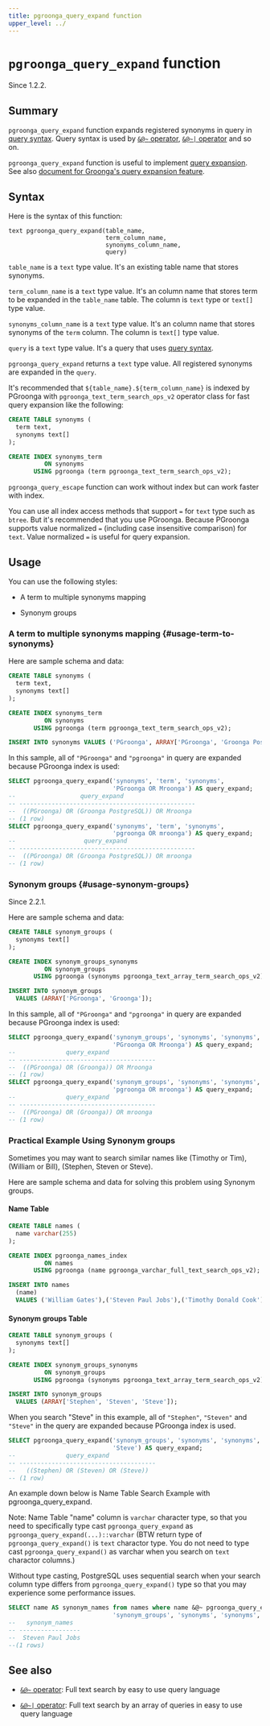 ```yaml
---
title: pgroonga_query_expand function
upper_level: ../
---
```


# `pgroonga_query_expand` function

Since 1.2.2.

## Summary

`pgroonga_query_expand` function expands registered synonyms in query in [query syntax][groonga-query-syntax]. Query syntax is used by [`&@~` operator][query-v2], [`&@~|` operator][query-in-v2] and so on.

`pgroonga_query_expand` function is useful to implement [query expansion][wikipedia-query-expansion]. See also [document for Groonga's query expansion feature][groonga-query-expander].

## Syntax

Here is the syntax of this function:

```text
text pgroonga_query_expand(table_name,
                           term_column_name,
                           synonyms_column_name,
                           query)
```

`table_name` is a `text` type value. It's an existing table name that stores synonyms.

`term_column_name` is a `text` type value. It's an column name that stores term to be expanded in the `table_name` table. The column is `text` type or `text[]` type value.

`synonyms_column_name` is a `text` type value. It's an column name that stores synonyms of the `term` column. The column is `text[]` type value.

`query` is a `text` type value. It's a query that uses [query syntax][groonga-query-syntax].

`pgroonga_query_expand` returns a `text` type value. All registered synonyms are expanded in the `query`.

It's recommended that `${table_name}.${term_column_name}` is indexed by PGroonga with `pgroonga_text_term_search_ops_v2` operator class for fast query expansion like the following:

```sql
CREATE TABLE synonyms (
  term text,
  synonyms text[]
);

CREATE INDEX synonyms_term
          ON synonyms
       USING pgroonga (term pgroonga_text_term_search_ops_v2);
```

`pgroonga_query_escape` function can work without index but can work faster with index.

You can use all index access methods that support `=` for `text` type such as `btree`. But it's recommended that you use PGroonga. Because PGroonga supports value normalized `=` (including case insensitive comparison) for `text`. Value normalized `=` is useful for query expansion.

## Usage

You can use the following styles:

  * A term to multiple synonyms mapping

  * Synonym groups

### A term to multiple synonyms mapping {#usage-term-to-synonyms}

Here are sample schema and data:

```sql
CREATE TABLE synonyms (
  term text,
  synonyms text[]
);

CREATE INDEX synonyms_term
          ON synonyms
       USING pgroonga (term pgroonga_text_term_search_ops_v2);

INSERT INTO synonyms VALUES ('PGroonga', ARRAY['PGroonga', 'Groonga PostgreSQL']);
```

In this sample, all of `"PGroonga"` and `"pgroonga"` in query are expanded because PGroonga index is used:

```sql
SELECT pgroonga_query_expand('synonyms', 'term', 'synonyms',
                             'PGroonga OR Mroonga') AS query_expand;
--                  query_expand                   
-- -------------------------------------------------
--  ((PGroonga) OR (Groonga PostgreSQL)) OR Mroonga
-- (1 row)
SELECT pgroonga_query_expand('synonyms', 'term', 'synonyms',
                             'pgroonga OR mroonga') AS query_expand;
--                   query_expand                   
-- -------------------------------------------------
--  ((PGroonga) OR (Groonga PostgreSQL)) OR mroonga
-- (1 row)
```

### Synonym groups {#usage-synonym-groups}

Since 2.2.1.

Here are sample schema and data:

```sql
CREATE TABLE synonym_groups (
  synonyms text[]
);

CREATE INDEX synonym_groups_synonyms
          ON synonym_groups
       USING pgroonga (synonyms pgroonga_text_array_term_search_ops_v2);

INSERT INTO synonym_groups
  VALUES (ARRAY['PGroonga', 'Groonga']);
```

In this sample, all of `"PGroonga"` and `"pgroonga"` in query are expanded because PGroonga index is used:

```sql
SELECT pgroonga_query_expand('synonym_groups', 'synonyms', 'synonyms',
                             'PGroonga OR Mroonga') AS query_expand;
--              query_expand             
-- --------------------------------------
--  ((PGroonga) OR (Groonga)) OR Mroonga
-- (1 row)
SELECT pgroonga_query_expand('synonym_groups', 'synonyms', 'synonyms',
                             'pgroonga OR mroonga') AS query_expand;
--              query_expand             
-- --------------------------------------
--  ((PGroonga) OR (Groonga)) OR mroonga
-- (1 row)
```

### Practical Example Using Synonym groups

Sometimes you may want to search similar names like (Timothy or Tim), (William or Bill), (Stephen, Steven or Steve).

Here are sample schema and data for solving this problem using Synonym groups.

#### Name Table

```sql
CREATE TABLE names (
  name varchar(255)
);

CREATE INDEX pgroonga_names_index
          ON names
       USING pgroonga (name pgroonga_varchar_full_text_search_ops_v2);

INSERT INTO names
  (name)
  VALUES ('William Gates'),('Steven Paul Jobs'),('Timothy Donald Cook');
```

#### Synonym groups Table

```sql
CREATE TABLE synonym_groups (
  synonyms text[]
);

CREATE INDEX synonym_groups_synonyms
          ON synonym_groups
       USING pgroonga (synonyms pgroonga_text_array_term_search_ops_v2);

INSERT INTO synonym_groups
  VALUES (ARRAY['Stephen', 'Steven', 'Steve']);
```

When you search "Steve" in this example, all of `"Stephen"`, `"Steven"` and `"Steve"` in the query are expanded because PGroonga index is used.

```sql
SELECT pgroonga_query_expand('synonym_groups', 'synonyms', 'synonyms',
                             'Steve') AS query_expand;
--              query_expand             
-- --------------------------------------
--   ((Stephen) OR (Steven) OR (Steve))
-- (1 row)
```


An example down below is Name Table Search Example with pgroonga_query_expand.

Note: Name Table "name" column is `varchar` character type, so that you need to specifically type cast `pgroonga_query_expand` as `pgroonga_query_expand(...)::varchar` (BTW return type of `pgroonga_query_expand()` is `text` charactor type. You do not need to type cast `pgroonga_query_expand()` as varchar when you search on `text` charactor columns.)

Without type casting, PostgreSQL uses sequential search when your search column type differs from `pgroonga_query_expand()` type so that you may experience some performance issues.

```sql
SELECT name AS synonym_names from names where name &@~ pgroonga_query_expand(
                             'synonym_groups', 'synonyms', 'synonyms','Steve')::varchar;
--   synonym_names              
-- -----------------
--  Steven Paul Jobs
--(1 rows)
```


## See also

  * [`&@~` operator][query-v2]: Full text search by easy to use query language

  * [`&@~|` operator][query-in-v2]: Full text search by an array of queries in easy to use query language

[groonga-query-syntax]:http://groonga.org/docs/reference/grn_expr/query_syntax.html

[groonga-query-expander]:http://groonga.org/docs/reference/commands/select.html#select-query-expander

[wikipedia-query-expansion]:https://en.wikipedia.org/wiki/Query_expansion

[query-v2]:../operators/query-v2.html

[query-in-v2]:../operators/query-in-v2.html
